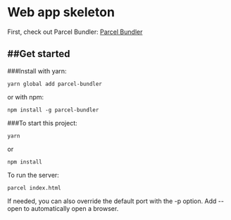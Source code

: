 # Web app skeleton

First, check out Parcel Bundler:
[Parcel Bundler](https://github.com/parcel-bundler/parcel)

##Get started
---

###Install with yarn:
```
yarn global add parcel-bundler
```
or with npm:
```
npm install -g parcel-bundler
```


###To start this project:
```
yarn
```

or 

```
npm install
```

To run the server:
```
parcel index.html
```

If needed, you can also override the default port with the -p option. Add --open to automatically open a browser.